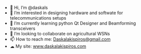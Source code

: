 - 👋 Hi, I’m @daskals
- 👀 I’m interested in designing hardware and softwate for telecommunications setups
- 🌱 I’m currently learning python Qt Designer and Beamforming transceivers 
- 💞️ I’m looking to collaborate on agricultural WSNs
- 📫 How to reach me: Daskalakispiros@gmail.com
- ☁ My site: www.daskalakispiros.com

<!---
daskals/daskals is a ✨ special ✨ repository because its `README.md` (this file) appears on your GitHub profile.
You can click the Preview link to take a look at your changes.
--->
